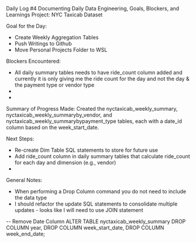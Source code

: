 Daily Log #4
Documenting Daily Data Engineering, Goals, Blockers, and Learnings
Project: NYC Taxicab Dataset

Goal for the Day:
- Create Weekly Aggregation Tables
- Push Writings to Github
- Move Personal Projects Folder to WSL


Blockers Encountered:
- All daily summary tables  needs to have ride_count column added and currently it is only giving me the ride count for the day and not the day & the payment type or vendor type
- 
- 

Summary of Progress Made:
Created the nyctaxicab_weekly_summary, nyctaxicab_weekly_summaryby_vendor, and nyctaxicab_weekly_summarybypayment_type tables, each with a date_id column based on the week_start_date.

Next Steps:
- Re-create Dim Table SQL statements to store for future use
- Add ride_count column in daily summary tables that calculate ride_count for each day and dimension (e.g., vendor)
-

General Notes:
- When performing a Drop Column command you do not need to include the data type
- I should refactor the update SQL statements to consolidate multiple updates - looks like I will need to use JOIN statement

-- Remove Date Column
ALTER TABLE nyctaxicab_weekly_summary
DROP COLUMN year,
DROP COLUMN week_start_date,
DROP COLUMN week_end_date;
